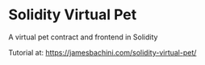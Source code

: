 # Solidity Virtual Pet

A virtual pet contract and frontend in Solidity

Tutorial at: https://jamesbachini.com/solidity-virtual-pet/
